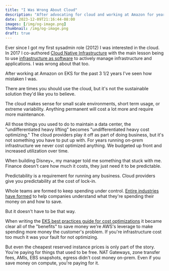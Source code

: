 ```yaml
---
title: "I Was Wrong About Cloud"
description: "After advocating for cloud and working at Amazon for years I've changed my mind about when the cloud makes sense."
date: 2023-12-09T21:16:44-08:00
images: [/img/og-image.png]
thumbnail: /img/og-image.png
draft: true
---
```

Ever since I got my first sysadmin role (2012) I was interested in the cloud.
In 2017 I co-authored [Cloud Native Infrastructure](https://cnibook.info) with the main lesson being to use [infrastructure as software](/blog/2022-06-01-infrastructure-as-software/) to actively manage infrastructure and applications.
I was wrong about that too.

After working at Amazon on EKS for the past 3 1/2 years I've seen how mistaken I was.

There are times you should use the cloud, but it's not the sustainable solution they'd like you to believe.

The cloud makes sense for small scale environments, short term usage, or extreme variability.
Anything permanent will cost a lot more and require more maintenance.

All those things you used to do to maintain a data center, the "undifferentiated heavy lifting" becomes "undifferentiated heavy cost optimizing."
The cloud providers play it off as part of doing business, but it's not something you have to put up with.
For years running on-prem infrastructure we never cost optimized anything.
We budgeted up front and increased utilization over time.

When building Disney+, my manager told me something that stuck with me.
Finance doesn't care how much it costs, they just need it to be predictable.

Predictability is a requirement for running any business.
Cloud providers give you predictability at the cost of lock-in.

Whole teams are formed to keep spending under control.
[Entire industries have formed](https://www.duckbillgroup.com/) to help companies understand what they're spending their money on and how to save.

But it doesn't have to be that way.

When writing the [EKS best practices guide for cost optimizations](https://aws.github.io/aws-eks-best-practices/cost_optimization/cost_opt_compute/) it became clear all of the "benefits" to save money we're AWS's leverage to make spending more money the customer's problem.
If you're infrastructure cost too much it was your fault for not optimizing.

But even the cheapest reserved instance prices is only part of the story.
You're paying for things that used to be free.
NAT Gateways, zone transfer fees, AMIs, EBS snapshots, egress didn't cost money on-prem.
Even if you save money on compute, you're paying for it.



